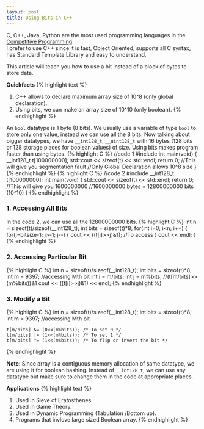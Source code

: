 ```yaml
---
layout: post
title: Using Bits in C++
---
```

C, C++, Java, Python are the most used programming languages in the [Competitive Programming](http://www.geeksforgeeks.org/how-to-begin-with-competitive-programming/).
<br>
I prefer to use C++ since it is fast, Object Oriented, supports all C syntax, has Standard Template Library and easy to understand.


This article will teach you how to use a bit instead of a block of bytes to store data.


<b>Quickfacts</b>
{% highlight text %}
1. C++ allows to declare maximum array size of 10^8 (only global declaration).
2. Using bits, we can make an array size of 10^10 (only boolean).
{% endhighlight %}

An `bool` datatype is 1 byte (8 bits). We usually use a variable of type `bool` to store only one value, instead we can use all the 8 bits. Now talking about bigger datatypes, we have `__int128_t`, `__uint128_t`  with 16 bytes (128 bits or 128 storage places for boolean values) of size.
Using bits makes program faster than using bytes.
{% highlight C %}
//code 1
#include<iostream>
int main(void)
{
	__int128_t t[100000000];
	std::cout << sizeof(t) << std::endl;
	return 0;
	//This will give you segmentation fault
	//Only Global Declaration allows 10^8 size
}
{% endhighlight %}
{% highlight C %}
//code 2
#include<iostream>
__int128_t t[100000000];
int main(void)
{
	std::cout << sizeof(t) << std::endl;
	return 0;
	//This will give you 1600000000
	//1600000000 bytes = 12800000000 bits (10^10)
}
{% endhighlight %}

### 1. Accessing All Bits
In the code 2, we can use all the 12800000000 bits.
{% highlight C %}
	int n    = sizeof(t)/sizeof(__int128_t);
	int bits = sizeof(t)*8;
	for(int i=0; i<n; i++)
	{
		for(j=bitsize-1; j>-1; j--)
		{
			cout << ((t[i]>>j)&1); 	//To access
		}
		cout << endl;
	}
{% endhighlight %}

### 2. Accessing Particular Bit
{% highlight C %}
	int n    = sizeof(t)/sizeof(__int128_t);
	int bits = sizeof(t)*8;
	int m    = 9397; //accessing Mth bit
	int i    = m/bits;
	int j    = m%bits; 
	//(t[m/bits]>>(m%bits))&1
	cout << ((t[i]>>j)&1) << endl; 
{% endhighlight %}

### 3. Modify a Bit
{% highlight C %}
	int n    = sizeof(t)/sizeof(__int128_t);
	int bits = sizeof(t)*8;
	int m    = 9397; //accessing Mth bit

	t[m/bits] &= (0<<(m%bits)); /* To set 0 */
	t[m/bits] |= (1<<(m%bits)); /* To set 1 */
	t[m/bits] ^= (1<<(m%bits)); /* To flip or invert the bit */
{% endhighlight %}

<b>Note</b>:
Since array is a contiguous memory allocation of same datatype, we are using it for boolean hashing.
Instead of `__int128_t`, we can use any datatype but make sure to change them in the code at appropriate places.

<b>Applications</b>
{% highlight text %}
1. Used in Sieve of Eratosthenes.
2. Used in Game Theory.
3. Used in Dynamic Programming (Tabulation /Bottom up).
4. Programs that invlove large sized Boolean array.
{% endhighlight %}